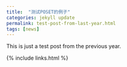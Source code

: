 ```yaml
---
title:  "测试POSET的例子"
categories: jekyll update
permalink: test-post-from-last-year.html
tags: [news]
---
```


This is just a test post from the previous year.

{% include links.html %}
